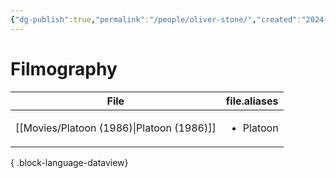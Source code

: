 ```yaml
---
{"dg-publish":true,"permalink":"/people/oliver-stone/","created":"2024-06-17","updated":"2024-06-17"}
---
```



# Filmography

| File                                         | file.aliases              |
| -------------------------------------------- | ------------------------- |
| [[Movies/Platoon (1986)\|Platoon (1986)]] | <ul><li>Platoon</li></ul> |

{ .block-language-dataview}
